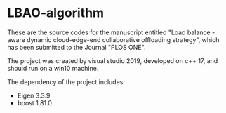 # LBAO-algorithm
These are the source codes for the manuscript entitled "Load balance -aware dynamic cloud-edge-end collaborative offloading strategy", which has been submitted to the Journal "PLOS ONE".

The project was created by visual studio 2019, developed on c++ 17, and should run on a win10 machine.

The dependency of the project includes:
- Eigen 3.3.9
- boost 1.81.0

